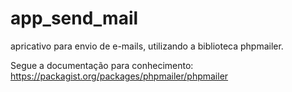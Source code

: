 # app_send_mail
apricativo para envio de e-mails, utilizando a biblioteca phpmailer.

Segue a documentação para conhecimento:
https://packagist.org/packages/phpmailer/phpmailer
